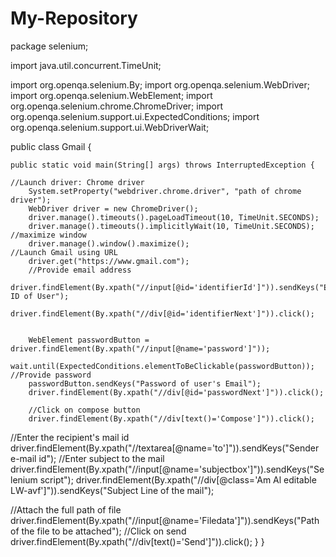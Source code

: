 # My-Repository
package selenium;

import java.util.concurrent.TimeUnit;

import org.openqa.selenium.By;
import org.openqa.selenium.WebDriver;
import org.openqa.selenium.WebElement;
import org.openqa.selenium.chrome.ChromeDriver;
import org.openqa.selenium.support.ui.ExpectedConditions;
import org.openqa.selenium.support.ui.WebDriverWait;

public class Gmail {

	public static void main(String[] args) throws InterruptedException {
    
    //Launch driver: Chrome driver
		System.setProperty("webdriver.chrome.driver", "path of chrome driver");
		WebDriver driver = new ChromeDriver();
		driver.manage().timeouts().pageLoadTimeout(10, TimeUnit.SECONDS);
		driver.manage().timeouts().implicitlyWait(10, TimeUnit.SECONDS);
    //maximize window
		driver.manage().window().maximize();
    //Launch Gmail using URL
		driver.get("https://www.gmail.com");
		//Provide email address
		driver.findElement(By.xpath("//input[@id='identifierId']")).sendKeys("Email ID of User");
	        driver.findElement(By.xpath("//div[@id='identifierNext']")).click();
		
		
		WebElement passwordButton = driver.findElement(By.xpath("//input[@name='password']"));
		wait.until(ExpectedConditions.elementToBeClickable(passwordButton));
    //Provide password
		passwordButton.sendKeys("Password of user's Email");
		driver.findElement(By.xpath("//div[@id='passwordNext']")).click();
		
		//Click on compose button
		driver.findElement(By.xpath("//div[text()='Compose']")).click();
		
 //Enter the recipient's mail id
		driver.findElement(By.xpath("//textarea[@name='to']")).sendKeys("Sender e-mail id");
 //Enter subject to the mail
		driver.findElement(By.xpath("//input[@name='subjectbox']")).sendKeys("Selenium script");
		driver.findElement(By.xpath("//div[@class='Am Al editable LW-avf']")).sendKeys("Subject Line of the mail");
		
 //Attach the full path of file
 driver.findElement(By.xpath("//input[@name='Filedata']")).sendKeys("Path of the file to be attached");
 //Click on send 
 driver.findElement(By.xpath("//div[text()='Send']")).click();
	}
}

